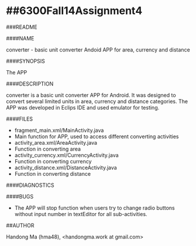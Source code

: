 ##6300Fall14Assignment4
=====================
###README

####NAME


converter - basic unit converter Andoid APP for area, currency and distance

####SYNOPSIS


The APP

####DESCRIPTION


converter is a basic unit converter APP for Android. It was designed to convert several limited units in area, currency and distance categories. The APP was developed in Eclips IDE and used emulator for testing.

####FILES

* fragment_main.xml/MainActivity.java
 * Main function for APP, used to access different converting activities
* activity_area.xml/AreaActivity.java
 * Function in converting area
* activity_currency.xml/CurrencyActivity.java
 * Function in converting currency
* activity_distance.xml/DistanceActivity.java
 * Function in converting distance

####DIAGNOSTICS

####BUGS


* The APP will stop function when users try to change radio buttons without input number in textEditor for all sub-activities.

##AUTHOR


Handong Ma (hma48), <handongma.work at gmail.com>
